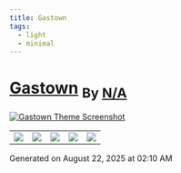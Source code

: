 ```yaml
---
title: Gastown
tags:
  - light
  - minimal
---
```

<div style="theme_page_template_version_1"> </div>

<h1>
    <a href="dogwaddle/obsidian-gastown-theme.md">Gastown</a>
    <sub>By <a href="https://github.com/N/A">N/A</a></sub>
</h1>

[![Gastown Theme Screenshot](ObsidianOne.png)](dogwaddle/obsidian-gastown-theme.md)


<div class="inforow">
    <table>
        <tbody>
            <tr>
                <td><img src="https://img.shields.io/github/stars/?color=573E7A&amp;logo=github&amp;style=for-the-badge"></td>
                <td><img src="https://img.shields.io/github/issues/?color=573E7A&amp;logo=github&amp;style=for-the-badge"></td>
                <td><img src="https://img.shields.io/github/issues-pr/?color=573E7A&amp;logo=github&amp;style=for-the-badge"></td>
                <td><img src="https://img.shields.io/badge/Created%20on-Unknown-blue?color=573E7A&amp;logo=github&amp;style=for-the-badge"></td>
                <td><img src="https://img.shields.io/github/last-commit/?color=573E7A&amp;label=last%20update&amp;logo=github&amp;style=for-the-badge"></td>
            </tr>
        </tbody>
    </table>
</div>

Generated on August 22, 2025 at 02:10 AM
